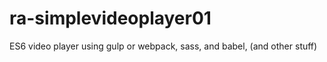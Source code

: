 # ra-simplevideoplayer01
ES6 video player using gulp or webpack, sass, and babel, (and other stuff)
